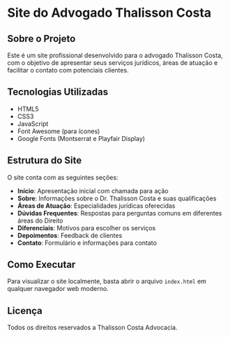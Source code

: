 # Site do Advogado Thalisson Costa

## Sobre o Projeto

Este é um site profissional desenvolvido para o advogado Thalisson Costa, com o objetivo de apresentar seus serviços jurídicos, áreas de atuação e facilitar o contato com potenciais clientes.

## Tecnologias Utilizadas

- HTML5
- CSS3
- JavaScript
- Font Awesome (para ícones)
- Google Fonts (Montserrat e Playfair Display)

## Estrutura do Site

O site conta com as seguintes seções:

- **Início**: Apresentação inicial com chamada para ação
- **Sobre**: Informações sobre o Dr. Thalisson Costa e suas qualificações
- **Áreas de Atuação**: Especialidades jurídicas oferecidas
- **Dúvidas Frequentes**: Respostas para perguntas comuns em diferentes áreas do Direito
- **Diferenciais**: Motivos para escolher os serviços
- **Depoimentos**: Feedback de clientes
- **Contato**: Formulário e informações para contato

## Como Executar

Para visualizar o site localmente, basta abrir o arquivo `index.html` em qualquer navegador web moderno.

## Licença

Todos os direitos reservados a Thalisson Costa Advocacia.